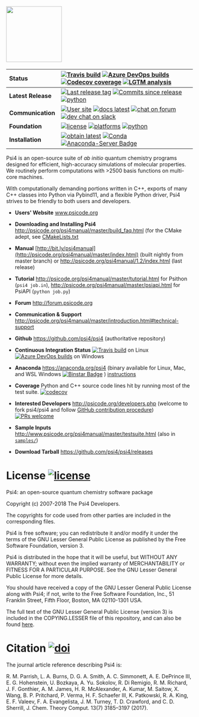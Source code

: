 # <img src="https://github.com/psi4/psi4media/blob/master/logos-psi4/psi4square.png" height=150>

| **Status** | [![Travis build](https://img.shields.io/travis/psi4/psi4/master.svg?logo=linux&logoColor=white)](https://travis-ci.org/psi4/psi4) [![Azure DevOps builds](https://img.shields.io/azure-devops/build/psi4/e80489d7-9619-4512-8e7b-255e355b3ab8/1/master.svg?logo=windows)](https://dev.azure.com/psi4/psi4/_build?definitionId=1) [![Codecov coverage](https://img.shields.io/codecov/c/github/psi4/psi4.svg?logo=Codecov&logoColor=white)](https://codecov.io/gh/psi4/psi4) [![LGTM analysis](https://img.shields.io/lgtm/grade/python/g/psi4/psi4.svg?logo=lgtm&logoWidth=18)](https://lgtm.com/projects/g/psi4/psi4/context:python) |
| :------ | :------- |
| **Latest Release** | [![Last release tag](https://img.shields.io/github/release/psi4/psi4.svg)](https://github.com/psi4/psi4/releases)  [![Commits since release](https://img.shields.io/github/commits-since/psi4/psi4/v1.2.svg)](https://github.com/psi4/psi4/releases/tag/v1.2) [![python](https://img.shields.io/badge/python-2.7%2C%203.5%2C%203.6-blue.svg)](http://psicode.org/psi4manual/master/introduction.html#supported-systems) |
| **Communication** | [![User site](https://img.shields.io/badge/home-Psi4-5077AB.svg)](http://www.psicode.org) [![docs latest](https://img.shields.io/badge/docs-latest-5077AB.svg?logo=read%20the%20docs)](http://psicode.org/psi4manual/master/index.html) [![chat on forum](https://img.shields.io/badge/chat-on_forum-808493.svg?logo=Discourse&logoColor=white)](http://forum.psicode.org/) [![dev chat on slack](https://img.shields.io/badge/dev_chat-on_slack-808493.svg?logo=slack)](https://join.slack.com/t/psi4/shared_invite/enQtNDUyOTYzNTE0NjQ3LWExZDhkY2U4MTM1ZDZlNTBkNjMyMDcxZmFkN2NmYmZkMzliNzY2ZDc2OTBlYTk5ZTA2OGRkNWYxNzJmN2QyYWM) |
| **Foundation** | [![license](https://img.shields.io/github/license/psi4/psi4.svg)](https://opensource.org/licenses/LGPL-3.0) [![platforms](https://img.shields.io/badge/Platforms-Linux%2C%20MacOS%2C%20Windows%20WSL-orange.svg)](http://psicode.org/psi4manual/master/introduction.html#supported-systems) [![python](https://img.shields.io/badge/python-3.5+-blue.svg)](http://psicode.org/psi4manual/master/introduction.html#supported-systems) |
| **Installation** | [![obtain latest](https://img.shields.io/badge/obtain-latest-green.svg)](http://vergil.chemistry.gatech.edu/nu-psicode/install-v1.2.1.html) [![Conda](https://img.shields.io/conda/v/psi4/psi4.svg)](https://anaconda.org/psi4/psi4) [![Anaconda-Server Badge](https://anaconda.org/psi4/psi4/badges/latest_release_relative_date.svg)](https://anaconda.org/psi4/psi4) |

<!--  -->
<!-- [![Last release date](https://img.shields.io/github/release-date/psi4/psi4.svg)](https://github.com/psi4/psi4/releases) -->
<!-- [![Anaconda-Server Badge](https://anaconda.org/psi4/psi4/badges/version.svg)](https://anaconda.org/psi4/psi4) -->

<!--<a href="https://psi4.slack.com/messages"> <img src="https://img.shields.io/badge/dev_chat-on_slack-808493.svg" /></a>
<a href="mailto:psi4aiqc+slackinvite@gmail.com?subject=request slack invite (incl. who, where, email)"> <img src="https://img.shields.io/badge/dev_chat-invite-808493.svg" /></a> -->

<!--[![Anaconda-Server Badge](https://anaconda.org/psi4/psi4/badges/installer/conda.svg)](https://anaconda.org/psi4/psi4) 
[![Anaconda-Server Badge](https://anaconda.org/psi4/psi4/badges/platforms.svg)](https://anaconda.org/psi4/psi4) -->

<!--
| **PR Activity** | 
[![commit activity](https://img.shields.io/github/commit-activity/y/psi4/psi4.svg)](https://github.com/psi4/psi4/graphs/contributors) 
[![issues-pr-closed](https://img.shields.io/github/issues-pr-closed-raw/psi4/psi4.svg)](https://github.com/psi4/psi4/pulls)
-->

Psi4 is an open-source suite of *ab initio* quantum chemistry programs
designed for efficient, high-accuracy simulations of
molecular properties. We routinely perform computations with >2500 basis functions on multi-core machines.

With computationally demanding portions written in C++, exports
of many C++ classes into Python via Pybind11, and a flexible Python driver, Psi4
strives to be friendly to both users and developers.

* **Users' Website**  www.psicode.org

* **Downloading and Installing Psi4** http://psicode.org/psi4manual/master/build_faq.html (for the CMake adept, see [CMakeLists.txt](CMakeLists.txt)

* **Manual**  [http://bit.ly/psi4manual](http://psicode.org/psi4manual/master/index.html) (built nightly from master branch) or http://psicode.org/psi4manual/1.2/index.html (last release)

* **Tutorial** http://psicode.org/psi4manual/master/tutorial.html for Psithon (``psi4 job.in``), http://psicode.org/psi4manual/master/psiapi.html for PsiAPI (``python job.py``)

* **Forum** http://forum.psicode.org

* **Communication & Support** http://psicode.org/psi4manual/master/introduction.html#technical-support

* **Github**  https://github.com/psi4/psi4 (authoritative repository)

* **Continuous Integration Status** [![Travis build](https://img.shields.io/travis/psi4/psi4/master.svg?logo=linux&logoColor=white)](https://travis-ci.org/psi4/psi4) on Linux [![Azure DevOps builds](https://img.shields.io/azure-devops/build/psi4/e80489d7-9619-4512-8e7b-255e355b3ab8/1/master.svg?logo=windows)](https://dev.azure.com/psi4/psi4/_build?definitionId=1) on Windows

* **Anaconda**  https://anaconda.org/psi4 (binary available for Linux, Mac, and WSL Windows [![Binstar Badge](https://anaconda.org/psi4/psi4/badges/downloads.svg)](https://anaconda.org/psi4/psi4) ) [instructions](http://psicode.org/psi4manual/master/conda.html#how-to-install-a-psi4-binary-with-the-psi4conda-installer-download-site)

* **Coverage** Python and C++ source code lines hit by running most of the test suite. [![codecov](https://img.shields.io/codecov/c/github/psi4/psi4.svg?logo=Codecov&logoColor=white)](https://codecov.io/gh/psi4/psi4)

* **Interested Developers**  http://psicode.org/developers.php (welcome to fork psi4/psi4 and follow [GitHub contribution procedure](http://psicode.org/psi4manual/master/build_obtaining.html#faq-githubworkflow)) [![PRs welcome](https://img.shields.io/badge/PRs-welcome-yellow.svg)](http://makeapullrequest.com)

* **Sample Inputs**  http://www.psicode.org/psi4manual/master/testsuite.html (also in [`samples/`](samples))

* **Download Tarball** https://github.com/psi4/psi4/releases 

<!--* **Build Dashboard** https://testboard.org/cdash/index.php?project=Psi

* **YouTube Channel** https://www.youtube.com/psitutorials-->


License [![license](https://img.shields.io/github/license/psi4/psi4.svg)](https://opensource.org/licenses/LGPL-3.0)
=======

Psi4: an open-source quantum chemistry software package

Copyright (c) 2007-2018 The Psi4 Developers.

The copyrights for code used from other parties are included in
the corresponding files.

Psi4 is free software; you can redistribute it and/or modify
it under the terms of the GNU Lesser General Public License as published by
the Free Software Foundation, version 3.

Psi4 is distributed in the hope that it will be useful,
but WITHOUT ANY WARRANTY; without even the implied warranty of
MERCHANTABILITY or FITNESS FOR A PARTICULAR PURPOSE.  See the
GNU Lesser General Public License for more details.

You should have received a copy of the GNU Lesser General Public License along
with Psi4; if not, write to the Free Software Foundation, Inc.,
51 Franklin Street, Fifth Floor, Boston, MA 02110-1301 USA.

The full text of the GNU Lesser General Public License (version 3) is included in the
COPYING.LESSER file of this repository, and can also be found
[here](https://www.gnu.org/licenses/lgpl.txt).


Citation [![doi](https://img.shields.io/badge/doi-10.1021/acs.jctc.7b00174-5077AB.svg)](http://dx.doi.org/10.1021/acs.jctc.7b00174)
========

The journal article reference describing Psi4 is:

R. M. Parrish, L. A. Burns, D. G. A. Smith, A. C. Simmonett,
A. E. DePrince III, E. G. Hohenstein, U. Bozkaya, A. Yu. Sokolov,
R. Di Remigio, R. M. Richard, J. F. Gonthier, A. M. James,
H. R. McAlexander, A. Kumar, M. Saitow, X. Wang, B. P. Pritchard,
P. Verma, H. F. Schaefer III, K. Patkowski, R. A. King, E. F. Valeev,
F. A. Evangelista, J. M. Turney, T. D. Crawford, and C. D. Sherrill,
J. Chem. Theory Comput. 13(7) 3185&ndash;3197 (2017).
